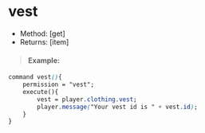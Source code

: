 # vest

* Method: \[get\]
* Returns: \[item\]

> #### Example:

```css
command vest(){
    permission = "vest";
    execute(){
        vest = player.clothing.vest;
        player.message("Your vest id is " + vest.id);
    }
}
```

